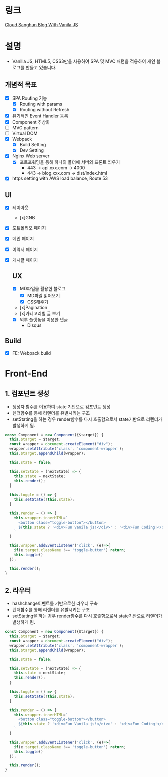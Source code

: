 # 링크

[Cloud Sanghun Blog With Vanila JS](https://blog.cloud-sanghun.com/)

# 설명

- Vanilla JS, HTML5, CSS3만을 사용하여 SPA 및 MVC 패턴을 적용하여 개인 블로그를 만들고 있습니다.

## 개념적 목표

- [x] SPA Routing 기능
  - [x] Routing with params
  - [x] Routing without Refresh
- [x] 유기적인 Event Handler 등록
- [x] Component 추상화
- [ ] MVC pattern
- [ ] Virtual DOM
- [x] Webpack
  - [x] Build Setting
  - [x] Dev Setting
- [x] Nginx Web server
  - [x] 포트포워딩을 통해 하나의 폴더에 서버와 프론트 띄우기
    - 443 -> api.xxx.com -> 4000
    - 443 -> blog.xxx.com -> dist/index.html
- [x] https setting with AWS load balance, Route 53

## UI

- [x] 레이아웃
  - [x]GNB
- [x] 포트폴리오 페이지
- [x] 메인 페이지
- [x] 이력서 페이지
- [x] 게시글 페이지

  ## UX

  - [x] MD파일을 활용한 블로그
    - [x] MD파일 읽어오기
    - [x] CSS해주기
  - [x]Pagination
  - [x]카테고리별 글 보기
  - [x] 외부 플랫폼을 이용한 댓글
    - Disqus

## Build

-[x] FE: Webpack build

# Front-End

## 1. 컴포넌트 생성

- 생성자 함수를 이용하여 state 기반으로 컴포넌트 생성
- 렌더함수를 통해 리렌더를 유발시키는 구조
- setStating을 하는 경우 render함수를 다시 호출함으로서 state기반으로 리렌더가 발생하게 됨.

```js
const Component = new Component({$target}) {
  this.$target = $target;
  const wrapper = document.createElement("div");
  wrapper.setAttribute('class', 'component-wrapper');
  this.$target.appendChild(wrapper);

  this.state = false;

  this.setState = (nextState) => {
    this.state = nextState;
    this.render();
  }

  this.toggle = () => {
    this.setState(!this.state);
  }

  this.render = () => {
    this.wrapper.innerHTML=`
      <button class="toggle-button"></button>
      ${this.state ? '<div>Fun Vanila js!</div>' : '<div>Fun Coding!</div>'}
    `
  }

  this.wrapper.addEventListener('click', (e)=>{
    if(e.target.className !== 'toggle-button') return;
    this.toggle()
  });

  this.render();
}
```

## 2. 라우터

- hashchange이벤트를 기반으로한 라우터 구축
- 렌더함수를 통해 리렌더를 유발시키는 구조
- setStating을 하는 경우 render함수를 다시 호출함으로서 state기반으로 리렌더가 발생하게 됨.

```js
const Component = new Component({$target}) {
  this.$target = $target;
  const wrapper = document.createElement("div");
  wrapper.setAttribute('class', 'component-wrapper');
  this.$target.appendChild(wrapper);

  this.state = false;

  this.setState = (nextState) => {
    this.state = nextState;
    this.render();
  }

  this.toggle = () => {
    this.setState(!this.state);
  }

  this.render = () => {
    this.wrapper.innerHTML=`
      <button class="toggle-button"></button>
      ${this.state ? '<div>Fun Vanila js!</div>' : '<div>Fun Coding!</div>'}
    `
  }

  this.wrapper.addEventListener('click', (e)=>{
    if(e.target.className !== 'toggle-button') return;
    this.toggle()
  });

  this.render();
}
```
